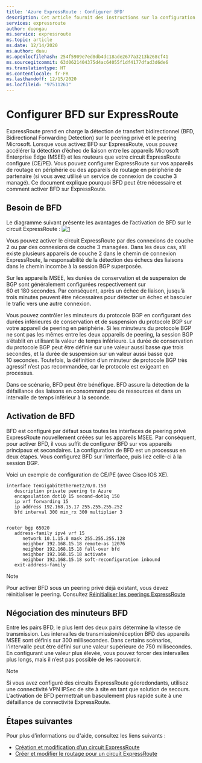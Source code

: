 ```yaml
---
title: 'Azure ExpressRoute : Configurer BFD'
description: Cet article fournit des instructions sur la configuration de BFD (Bidirectional Forwarding Detection) via un appairage privé d’un circuit ExpressRoute.
services: expressroute
author: duongau
ms.service: expressroute
ms.topic: article
ms.date: 12/14/2020
ms.author: duau
ms.openlocfilehash: 254f5909e7ed8db4dc18ade2677a3213b268cf41
ms.sourcegitcommit: 63d0621404375d4ac64055f1df4177dfad3d6de6
ms.translationtype: HT
ms.contentlocale: fr-FR
ms.lasthandoff: 12/15/2020
ms.locfileid: "97511261"
---
```

# <a name="configure-bfd-over-expressroute"></a>Configurer BFD sur ExpressRoute

ExpressRoute prend en charge la détection de transfert bidirectionnel (BFD, Bidirectional Forwarding Detection) sur le peering privé et le peering Microsoft. Lorsque vous activez BFD sur ExpressRoute, vous pouvez accélérer la détection d’échec de liaison entre les appareils Microsoft Enterprise Edge (MSEE) et les routeurs que votre circuit ExpressRoute configure (CE/PE). Vous pouvez configurer ExpressRoute sur vos appareils de routage en périphérie ou des appareils de routage en périphérie de partenaire (si vous avez utilisé un service de connexion de couche 3 managé). Ce document explique pourquoi BFD peut être nécessaire et comment activer BFD sur ExpressRoute.

## <a name="need-for-bfd"></a>Besoin de BFD

Le diagramme suivant présente les avantages de l’activation de BFD sur le circuit ExpressRoute : [![1]][1]

Vous pouvez activer le circuit ExpressRoute par des connexions de couche 2 ou par des connexions de couche 3 managées. Dans les deux cas, s’il existe plusieurs appareils de couche 2 dans le chemin de connexion ExpressRoute, la responsabilité de la détection des échecs des liaisons dans le chemin incombe à la session BGP superposée.

Sur les appareils MSEE, les durées de conservation et de suspension de BGP sont généralement configurées respectivement sur 60 et 180 secondes. Par conséquent, après un échec de liaison, jusqu’à trois minutes peuvent être nécessaires pour détecter un échec et basculer le trafic vers une autre connexion.

Vous pouvez contrôler les minuteurs du protocole BGP en configurant des durées inférieures de conservation et de suspension du protocole BGP sur votre appareil de peering en périphérie. Si les minuteurs du protocole BGP ne sont pas les mêmes entre les deux appareils de peering, la session BGP s’établit en utilisant la valeur de temps inférieure. La durée de conservation du protocole BGP peut être définie sur une valeur aussi basse que trois secondes, et la durée de suspension sur un valeur aussi basse que 10 secondes. Toutefois, la définition d’un minuteur de protocole BGP très agressif n’est pas recommandée, car le protocole est exigeant en processus.

Dans ce scénario, BFD peut être bénéfique. BFD assure la détection de la défaillance des liaisons en consommant peu de ressources et dans un intervalle de temps inférieur à la seconde. 


## <a name="enabling-bfd"></a>Activation de BFD

BFD est configuré par défaut sous toutes les interfaces de peering privé ExpressRoute nouvellement créées sur les appareils MSEE. Par conséquent, pour activer BFD, il vous suffit de configurer BFD sur vos appareils principaux et secondaires. La configuration de BFD est un processus en deux étapes. Vous configurez BFD sur l’interface, puis liez celle-ci à la session BGP.

Voici un exemple de configuration de CE/PE (avec Cisco IOS XE). 

```console
interface TenGigabitEthernet2/0/0.150
   description private peering to Azure
   encapsulation dot1Q 15 second-dot1q 150
   ip vrf forwarding 15
   ip address 192.168.15.17 255.255.255.252
   bfd interval 300 min_rx 300 multiplier 3


router bgp 65020
   address-family ipv4 vrf 15
      network 10.1.15.0 mask 255.255.255.128
      neighbor 192.168.15.18 remote-as 12076
      neighbor 192.168.15.18 fall-over bfd
      neighbor 192.168.15.18 activate
      neighbor 192.168.15.18 soft-reconfiguration inbound
   exit-address-family
```

>[!NOTE]
>Pour activer BFD sous un peering privé déjà existant, vous devez réinitialiser le peering. Consultez [Réinitialiser les peerings ExpressRoute][ResetPeering]
>

## <a name="bfd-timer-negotiation"></a>Négociation des minuteurs BFD

Entre les pairs BFD, le plus lent des deux pairs détermine la vitesse de transmission. Les intervalles de transmission/réception BFD des appareils MSEE sont définis sur 300 millisecondes. Dans certains scénarios, l'intervalle peut être défini sur une valeur supérieure de 750 millisecondes. En configurant une valeur plus élevée, vous pouvez forcer des intervalles plus longs, mais il n’est pas possible de les raccourcir.

>[!NOTE]
>Si vous avez configuré des circuits ExpressRoute géoredondants, utilisez une connectivité VPN IPSec de site à site en tant que solution de secours. L’activation de BFD permettrait un basculement plus rapide suite à une défaillance de connectivité ExpressRoute. 
>

## <a name="next-steps"></a>Étapes suivantes

Pour plus d’informations ou d'aide, consultez les liens suivants :

- [Création et modification d’un circuit ExpressRoute][CreateCircuit]
- [Créer et modifier le routage pour un circuit ExpressRoute][CreatePeering]

<!--Image References-->
[1]: ./media/expressroute-bfd/BFD_Need.png "BFD accélère les temps de détection des défaillances des liaisons"

<!--Link References-->
[CreateCircuit]: ./expressroute-howto-circuit-portal-resource-manager.md
[CreatePeering]: ./expressroute-howto-routing-portal-resource-manager.md
[ResetPeering]: ./expressroute-howto-reset-peering.md